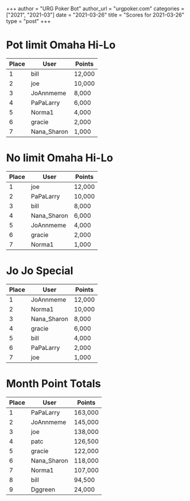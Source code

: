 +++
author = "URG Poker Bot"
author_url = "urgpoker.com"
categories = ["2021", "2021-03"]
date = "2021-03-26"
title = "Scores for 2021-03-26"
type = "post"
+++
# Pot limit Omaha Hi-Lo

| Place | User | Points |
|-------|------|--------|
| 1 | bill | 12,000 |
| 2 | joe | 10,000 |
| 3 | JoAnnmeme | 8,000 |
| 4 | PaPaLarry | 6,000 |
| 5 | Norma1 | 4,000 |
| 6 | gracie | 2,000 |
| 7 | Nana_Sharon | 1,000 |

# No limit Omaha Hi-Lo

| Place | User | Points |
|-------|------|--------|
| 1 | joe | 12,000 |
| 2 | PaPaLarry | 10,000 |
| 3 | bill | 8,000 |
| 4 | Nana_Sharon | 6,000 |
| 5 | JoAnnmeme | 4,000 |
| 6 | gracie | 2,000 |
| 7 | Norma1 | 1,000 |

# Jo Jo Special

| Place | User | Points |
|-------|------|--------|
| 1 | JoAnnmeme | 12,000 |
| 2 | Norma1 | 10,000 |
| 3 | Nana_Sharon | 8,000 |
| 4 | gracie | 6,000 |
| 5 | bill | 4,000 |
| 6 | PaPaLarry | 2,000 |
| 7 | joe | 1,000 |

# Month Point Totals

| Place | User | Points |
|-------|------|--------|
| 1 | PaPaLarry | 163,000 |
| 2 | JoAnnmeme | 145,000 |
| 3 | joe | 138,000 |
| 4 | patc | 126,500 |
| 5 | gracie | 122,000 |
| 6 | Nana_Sharon | 118,000 |
| 7 | Norma1 | 107,000 |
| 8 | bill | 94,500 |
| 9 | Dggreen | 24,000 |
